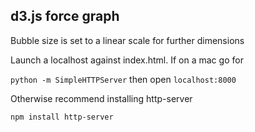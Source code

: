 ## d3.js force graph

Bubble size is set to a linear scale for further dimensions

Launch a localhost against index.html. If on a mac go for

``` python -m SimpleHTTPServer ``` then open ``` localhost:8000 ```

Otherwise recommend installing http-server

``` npm install http-server ```
